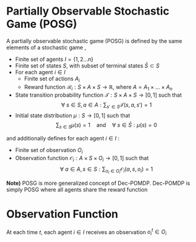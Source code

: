 # Partially Observable Stochastic Game (POSG)
A partially observable stochastic game (POSG) is defined by the same elements of a stochastic game ,
- Finite set of agents $I=\{ 1,2\dots n \}$
- Finite set of states $S$, with subset of terminal states $\bar{S} \subset S$
- For each agent $i\in I$
	- Finite set of actions $A_{i}$
	- Reward function $\mathcal{R}_{i}:S\times A\times S\to \mathbb{R}$, where $A=A_{1}\times\dots \times A_{n}$
- State transition probability function $\mathcal{T}:S\times A\times S\to[0,1]$ such that 
$$\forall \text{ }s\in S, a\in A:\sum_{s'\in S}\mathcal{T}(s,a,s')=1$$
- Initial state distribution $\mu:S\to[0,1]$ such that
$$\sum_{s\in S}\mu(s)=1\quad \text{and}\quad \forall \text{ }s\in \bar{S}:\mu(s)=0$$

and additionally defines for each agent $i\in I$ :
- Finite set of observation $O_{i}$
- Observation function $\mathcal{O}_{i}:A\times S\times O_{i}\to [0,1]$ such that
$$\forall \text{ }a\in A, s\in S:\sum_{o_{i}\in O_{i}}\mathcal{O}_{i}(a,s,o_{i})=1$$

**Note)** POSG is more generalized concept of Dec-POMDP. Dec-POMDP is simply POSG where all agents share the reward function

# Observation Function
At each time $t$, each agent $i\in I$ receives an observation $o^{t}_{i}\in O_{i}$